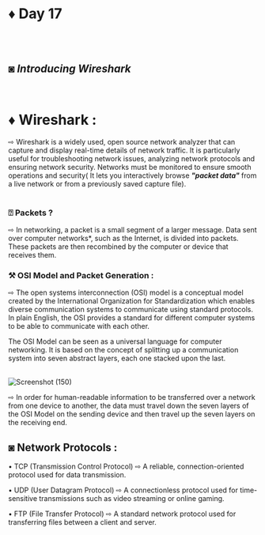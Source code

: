 # ♦ Day 17
</br>
</br>

## ◙ ***Introducing Wireshark***
 </br>
 
# ♦ Wireshark : 
   ⇨ Wireshark is a widely used, open source network analyzer that can capture and display real-time details of network traffic. It is particularly useful for troubleshooting network issues, analyzing network protocols and ensuring network security. Networks must be monitored to ensure smooth operations and security( It lets you interactively browse ***"packet data"*** from a live network or from a previously saved capture file).
   </br>
   </br>
### ⍰ Packets ?
   ⇨ In networking, a packet is a small segment of a larger message. Data sent over computer networks*, such as the Internet, is divided into packets. These packets are then recombined by the computer or device that receives them.

### ⚒️ OSI Model and Packet Generation :
   ⇨ The open systems interconnection (OSI) model is a conceptual model created by the International Organization for Standardization which enables diverse communication systems to communicate using standard protocols. In plain English, the OSI provides a standard for different computer systems to be able to communicate with each other.

The OSI Model can be seen as a universal language for computer networking. It is based on the concept of splitting up a communication system into seven abstract layers, each one stacked upon the last.
</br>
</br>

![Screenshot (150)](https://github.com/user-attachments/assets/efbdc86d-594e-4444-908c-5d38671e827d)

  ⇨ In order for human-readable information to be transferred over a network from one device to another, the data must travel down the seven layers of the OSI Model on the sending device and then travel up the seven layers on the receiving end.


## ◙ Network Protocols :

• TCP (Transmission Control Protocol) ⇨ A reliable, connection-oriented protocol used for data transmission.


• UDP (User Datagram Protocol) ⇨ A connectionless protocol used for time-sensitive transmissions such as video streaming or online gaming.


• FTP (File Transfer Protocol) ⇨ A standard network protocol used for transferring files between a client and server.
